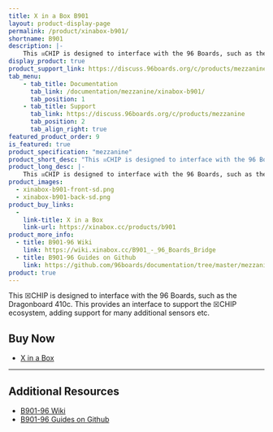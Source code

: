```yaml
---
title: X in a Box B901
layout: product-display-page
permalink: /product/xinabox-b901/
shortname: B901
description: |-
    This ☒CHIP is designed to interface with the 96 Boards, such as the Dragonboard 410c. This provides an interface to support the ☒CHIP ecosystem, adding support for many additional sensors etc.
display_product: true
product_support_link: https://discuss.96boards.org/c/products/mezzanine
tab_menu:
    - tab_title: Documentation
      tab_link: /documentation/mezzanine/xinabox-b901/
      tab_position: 1
    - tab_title: Support
      tab_link: https://discuss.96boards.org/c/products/mezzanine
      tab_position: 2
      tab_align_right: true
featured_product_order: 9
is_featured: true
product_specification: "mezzanine"
product_short_desc: "This ☒CHIP is designed to interface with the 96 Boards, such as the Dragonboard 410c. This provides an interface to support the ☒CHIP ecosystem, adding support for many additional sensors etc."
product_long_desc: |-
    This ☒CHIP is designed to interface with the 96 Boards, such as the Dragonboard 410c. This provides an interface to support the ☒CHIP ecosystem, adding support for many additional sensors etc.
product_images:
  - xinabox-b901-front-sd.png
  - xinabox-b901-back-sd.png
product_buy_links:
  -
    link-title: X in a Box
    link-url: https://xinabox.cc/products/b901
product_more_info:
  - title: B901-96 Wiki
    link: https://wiki.xinabox.cc/B901_-_96_Boards_Bridge
  - title: B901-96 Guides on Github
    link: https://github.com/96boards/documentation/tree/master/mezzanine/xinabox-b901
product: true
---
```


This ☒CHIP is designed to interface with the 96 Boards, such as the Dragonboard 410c. This provides an interface to support the ☒CHIP ecosystem, adding support for many additional sensors etc.

## Buy Now

- [X in a Box](https://xinabox.cc/products/b901)

***

## Additional Resources

- [B901-96 Wiki](https://wiki.xinabox.cc/B901_-_96_Boards_Bridge)
- [B901-96 Guides on Github](https://github.com/96boards/documentation/tree/master/mezzanine/xinabox-b901)


